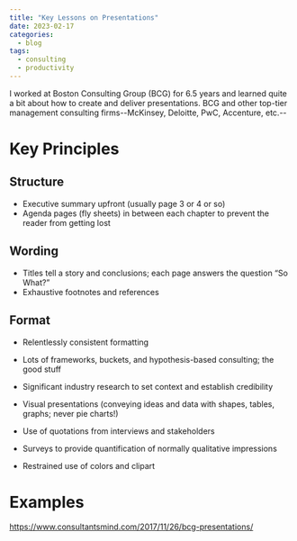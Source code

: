 ```yaml
---
title: "Key Lessons on Presentations"
date: 2023-02-17
categories:
  - blog
tags:
  - consulting
  - productivity
---
```


I worked at Boston Consulting Group (BCG) for 6.5 years and learned quite a bit about how to create and deliver presentations. BCG and other top-tier management consulting firms--McKinsey, Deloitte, PwC, Accenture, etc.--

# Key Principles
## Structure
- Executive summary upfront (usually page 3 or 4 or so)
- Agenda pages (fly sheets) in between each chapter to prevent the reader from getting lost  
## Wording
- Titles tell a story and conclusions; each page answers the question “So What?”  
- Exhaustive footnotes and references  
## Format
- Relentlessly consistent formatting  
- Lots of frameworks, buckets, and hypothesis-based consulting; the good stuff  
- Significant industry research to set context and establish credibility  
- Visual presentations (conveying ideas and data with shapes, tables, graphs; never pie charts!)  

- Use of quotations from interviews and stakeholders  
- Surveys to provide quantification of normally qualitative impressions  
- Restrained use of colors and clipart  

# Examples
https://www.consultantsmind.com/2017/11/26/bcg-presentations/
